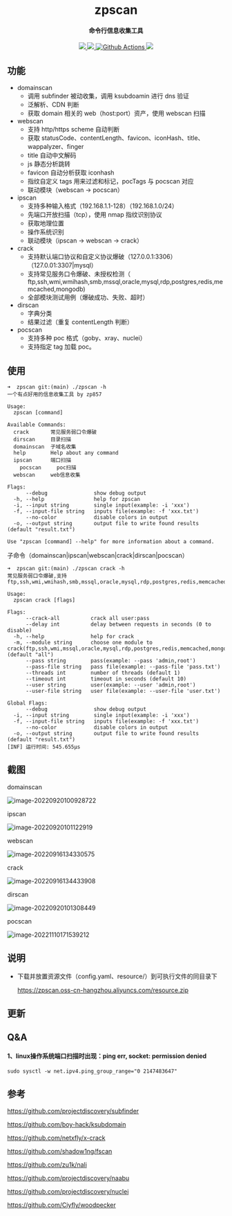 <h1 align="center">
	zpscan
</h1>

<h4 align="center">命令行信息收集工具</h4>

<p align="center">
  <a href="https://goreportcard.com/report/github.com/niudaii/zpscan">
    <img src="https://goreportcard.com/badge/github.com/niudaii/zpscan">	
  </a>
  <a href="https://opensource.org/licenses/MIT">
    <img src="https://img.shields.io/badge/license-MIT-_red.svg">
  </a>
  <a href="https://github.com/niudaii/zpscan/actions">
    <img src="https://img.shields.io/github/workflow/status/niudaii/zpscan/Release" alt="Github Actions">
  </a>
  <a href="https://github.com/niudaii/zpscan/releases">
  	<img src="https://img.shields.io/github/downloads/niudaii/zpscan/total">
  </a>
</p>




## 功能

- domainscan
  - 调用 subfinder 被动收集，调用 ksubdoamin 进行 dns 验证
  - 泛解析、CDN 判断
  - 获取 domain 相关的 web（host:port）资产，使用 webscan 扫描
- webscan
  - 支持 http/https scheme 自动判断
  - 获取 statusCode、contentLength、favicon、iconHash、title、wappalyzer、finger
  - title 自动中文解码
  - js 静态分析跳转
  - favicon 自动分析获取 iconhash
  - 指纹自定义 tags 用来过滤和标记，pocTags 与 pocscan 对应
  - 联动模块（webscan -> pocscan）
- ipscan
  - 支持多种输入格式（192.168.1.1-128）（192.168.1.0/24）
  - 先端口开放扫描（tcp），使用 nmap 指纹识别协议
  - 获取地理位置
  - 操作系统识别
  - 联动模块（ipscan -> webscan -> crack）
- crack
  - 支持默认端口协议和自定义协议爆破（127.0.0.1:3306）（127.0.01:3307|mysql）
  - 支持常见服务口令爆破、未授权检测（ ftp,ssh,wmi,wmihash,smb,mssql,oracle,mysql,rdp,postgres,redis,memcached,mongodb) 
  - 全部模块测试用例（爆破成功、失败、超时）
- dirscan
  - 字典分类
  - 结果过滤（重复 contentLength 判断）
- pocscan
  - 支持多种 poc 格式（goby、xray、nuclei）
  - 支持指定 tag 加载 poc。
  

## 使用

```
➜  zpscan git:(main) ./zpscan -h
一个有点好用的信息收集工具 by zp857

Usage:
  zpscan [command]

Available Commands:
  crack       常见服务弱口令爆破
  dirscan     目录扫描
  domainscan  子域名收集
  help        Help about any command
  ipscan      端口扫描
 	pocscan     poc扫描
  webscan     web信息收集

Flags:
      --debug               show debug output
  -h, --help                help for zpscan
  -i, --input string        single input(example: -i 'xxx')
  -f, --input-file string   inputs file(example: -f 'xxx.txt')
      --no-color            disable colors in output
  -o, --output string       output file to write found results (default "result.txt")

Use "zpscan [command] --help" for more information about a command.
```

子命令（domainscan|ipscan|webscan|crack|dirscan|pocscan）

```
➜  zpscan git:(main) ./zpscan crack -h                       
常见服务弱口令爆破,支持ftp,ssh,wmi,wmihash,smb,mssql,oracle,mysql,rdp,postgres,redis,memcached,mongodb

Usage:
  zpscan crack [flags]

Flags:
      --crack-all          crack all user:pass
      --delay int          delay between requests in seconds (0 to disable)
  -h, --help               help for crack
  -m, --module string      choose one module to crack(ftp,ssh,wmi,mssql,oracle,mysql,rdp,postgres,redis,memcached,mongodb) (default "all")
      --pass string        pass(example: --pass 'admin,root')
      --pass-file string   pass file(example: --pass-file 'pass.txt')
      --threads int        number of threads (default 1)
      --timeout int        timeout in seconds (default 10)
      --user string        user(example: --user 'admin,root')
      --user-file string   user file(example: --user-file 'user.txt')

Global Flags:
      --debug               show debug output
  -i, --input string        single input(example: -i 'xxx')
  -f, --input-file string   inputs file(example: -f 'xxx.txt')
      --no-color            disable colors in output
  -o, --output string       output file to write found results (default "result.txt")
[INF] 运行时间: 545.655µs
```

## 截图

domainscan

![image-20220920100928722](https://nnotes.oss-cn-hangzhou.aliyuncs.com/notes/image-20220920100928722.png)

ipscan

![image-20220920101122919](https://nnotes.oss-cn-hangzhou.aliyuncs.com/notes/image-20220920101122919.png)

webscan

![image-20220916134330575](https://nnotes.oss-cn-hangzhou.aliyuncs.com/notes/image-20220916134330575.png)

crack

![image-20220916134433908](https://nnotes.oss-cn-hangzhou.aliyuncs.com/notes/image-20220916134433908.png)

dirscan

![image-20220920101308449](https://nnotes.oss-cn-hangzhou.aliyuncs.com/notes/image-20220920101308449.png)

pocscan

![image-20221110171539212](https://nnotes.oss-cn-hangzhou.aliyuncs.com/notes/image-20221110171539212.png)

## 说明

- 下载并放置资源文件（config.yaml、resource/）到可执行文件的同目录下

  https://zpscan.oss-cn-hangzhou.aliyuncs.com/resource.zip

## 更新

## Q&A

#### 1、linux操作系统端口扫描时出现：ping err, socket: permission denied

```
sudo sysctl -w net.ipv4.ping_group_range="0 2147483647"
```

## 参考

https://github.com/projectdiscovery/subfinder

https://github.com/boy-hack/ksubdomain

https://github.com/netxfly/x-crack

https://github.com/shadow1ng/fscan

https://github.com/zu1k/nali

https://github.com/projectdiscovery/naabu

https://github.com/projectdiscovery/nuclei

https://github.com/Ciyfly/woodpecker